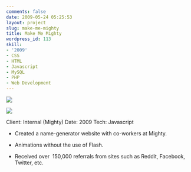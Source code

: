 ```yaml
---
comments: false
date: 2009-05-24 05:25:53
layout: project
slug: make-me-mighty
title: Make Me Mighty
wordpress_id: 113
skill:
- '2009'
- CSS
- HTML
- Javascript
- MySQL
- PHP
- Web Development
---
```


![](http://ruten.ca/wp-content/uploads/2012/03/mmm-cropped1.png)

![](http://ruten.ca/wp-content/uploads/2012/03/mmm-cropped2.png)

Client: Internal (Mighty)
Date: 2009
Tech: Javascript



	
  * Created a name-generator website with co-workers at Mighty.

	
  * Animations without the use of Flash.

	
  * Received over  150,000 referrals from sites such as Reddit, Facebook, Twitter, etc.


